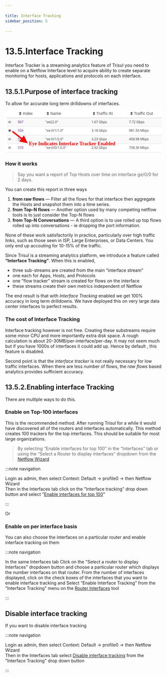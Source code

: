 ```yaml
---

title: Interface Tracking
sidebar_position: 5

---
```


# 13.5.Interface Tracking

Interface Tracker is a streaming analytics feature of Trisul you need to
enable on a Netflow Interface level to acquire ability to create
separate monitoring for hosts, applications and protocols on each
interface.

## 13.5.1.Purpose of interface tracking

To allow for accurate long term drilldowns of interfaces.

![](images/iftrack-eye.png)

### How it works

>  Say you want a report of Top Hosts over time on interface ge/0/0 for 2 days.

You can create this report in three ways

1. **from raw flows** — Filter all the flows for that interface then
   aggregate the Hosts and snapshot them into a time series.
2. **from Top-N flows** — Another option used by many competing netflow
   tools is to just consider the Top-N flows
3. **from Top-N Conversations** — A third option is to use rolled up
   top flows rolled up into conversations - ie dropping the port
   information.

None of these work satisfactorily in practice, particularly over high
traffic links, such as those seen in ISP, Large Enterprises, or Data
Centers. You only end up accouting for 10-15% of the traffic.

Since Trisul is a streaming analytics platform, we introduce a feature
called **“Interface Tracking”**. When this is enabled,

- three sub-streams are created from the main “interface stream”
- one each for Apps, Hosts, and Protocols
- one “flow tracker” stream is created for flows on the interface
- these streams create their own metrics independent of Netflow

The end result is that with *Interface Tracking* enabled we get 100%
accuracy in long term drilldowns. We have deployed this on very large
data center interfaces to perfect results.

### The cost of Interface Tracking

Interface tracking however is not free. Creating these substreams
require some minor CPU and more importantly extra disk space. A rough
calculation is about 20-30MB/per-interface/per-day. It may not seem much
but if you have 1000s of interfaces it could add up. Hence by default ,
this feature is disabled.

Second point is that the *interface tracker* is not really necessary for low
traffic interfaces. When there are less number of flows, the *raw flows*
based analytics provides sufficient accuracy.

## 13.5.2.Enabling interface Tracking

There are multiple ways to do this.

### Enable on Top-100 interfaces

This is the recommended method. After running Trisul for a while it
would have discovered all of the routers and interfaces automatically.
This method creates 100 trackers for the top interfaces. This should be
suitable for most large organizations.

> By selecting “Enable interfaces for top 100” in the “Interfaces” tab or using the “Select a Router to display interfaces” dropdown from the [Netflow Wizard](netflow_wizard.html#interfaces_)

:::note navigation

Login as admin, then select Context: Default -\> profile0 -\> then
Netflow Wizard  
Then in the Interfaces tab click on the "Interface tracking" drop down button and select "[Enable interfaces for top 100](routers_and_interfaces.html)"

:::

Or

### Enable on per interface basis

You can also choose the interfaces on a particular router and enable interface tracking on them

:::note navigation

In the same Interfaces tab Click on the "Select a router to display Interfaces" dropdown button and choose a particular router which displays the number interfaces on that router. From the number of interfaces displayed, click on the check boxes of the interfaces that you want to enable interface tracking and Select “Enable Interface Tracking” from the "Interface Tracking" menu on the [Router Interfaces](routers_and_interfaces.html) tool

:::

## Disable interface tracking

If you want to disable interface tracking

:::note navigation

Login as admin, then select Context: Default -\> profile0 -\> then
Netflow Wizard  
Then in the Interfaces tab select [Disable interface
tracking](routers_and_interfaces.html) from the "Interface Tracking" drop down button

:::
